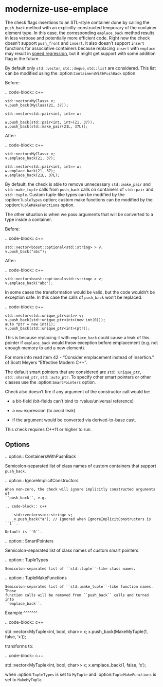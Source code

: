 modernize-use-emplace
=====================

The check flags insertions to an STL-style container done by calling the
`push_back` method with an explicitly-constructed temporary of the
container element type. In this case, the corresponding `emplace_back`
method results in less verbose and potentially more efficient code.
Right now the check doesn’t support `push_front` and `insert`. It also
doesn’t support `insert` functions for associative containers because
replacing `insert` with `emplace` may result in
[speed regression](https://htmlpreview.github.io/?https://github.com/HowardHinnant/papers/blob/master/insert_vs_emplace.html),
but it might get support with some addition flag in the future.

By default only `std::vector`, `std::deque`, `std::list` are considered.
This list can be modified using the :option:`ContainersWithPushBack`
option.

Before:

.. code-block:: c++

    std::vector<MyClass> v;
    v.push_back(MyClass(21, 37));

    std::vector<std::pair<int, int>> w;

    w.push_back(std::pair<int, int>(21, 37));
    w.push_back(std::make_pair(21L, 37L));

After:

.. code-block:: c++

    std::vector<MyClass> v;
    v.emplace_back(21, 37);

    std::vector<std::pair<int, int>> w;
    w.emplace_back(21, 37);
    w.emplace_back(21L, 37L);

By default, the check is able to remove unnecessary `std::make_pair` and
`std::make_tuple` calls from `push_back` calls on containers of
`std::pair` and `std::tuple`. Custom tuple-like types can be modified by
the :option:`TupleTypes` option; custom make functions can be modified
by the :option:`TupleMakeFunctions` option.

The other situation is when we pass arguments that will be converted to
a type inside a container.

Before:

.. code-block:: c++

    std::vector<boost::optional<std::string> > v;
    v.push_back("abc");

After:

.. code-block:: c++

    std::vector<boost::optional<std::string> > v;
    v.emplace_back("abc");

In some cases the transformation would be valid, but the code wouldn’t
be exception safe. In this case the calls of `push_back` won’t be
replaced.

.. code-block:: c++

    std::vector<std::unique_ptr<int>> v;
    v.push_back(std::unique_ptr<int>(new int(0)));
    auto *ptr = new int(1);
    v.push_back(std::unique_ptr<int>(ptr));

This is because replacing it with `emplace_back` could cause a leak of
this pointer if `emplace_back` would throw exception before emplacement
(e.g. not enough memory to add a new element).

For more info read item 42 - “Consider emplacement instead of
insertion.” of Scott Meyers “Effective Modern C++”.

The default smart pointers that are considered are `std::unique_ptr`,
`std::shared_ptr`, `std::auto_ptr`. To specify other smart pointers or
other classes use the :option:`SmartPointers` option.

Check also doesn’t fire if any argument of the constructor call would
be:

-   a bit-field (bit-fields can’t bind to rvalue/universal reference)

-   a `new` expression (to avoid leak)

-   if the argument would be converted via derived-to-base cast.

This check requires C++11 or higher to run.

Options
-------

.. option:: ContainersWithPushBack

Semicolon-separated list of class names of custom containers that
support `push_back`.

.. option:: IgnoreImplicitConstructors

    When non-zero, the check will ignore implicitly constructed arguments of
    ``push_back``, e.g.

    .. code-block:: c++

        std::vector<std::string> v;
        v.push_back("a"); // Ignored when IgnoreImplicitConstructors is ``1``.

    Default is ``0``.

.. option:: SmartPointers

Semicolon-separated list of class names of custom smart pointers.

.. option:: TupleTypes

    Semicolon-separated list of ``std::tuple``-like class names.

.. option:: TupleMakeFunctions

    Semicolon-separated list of ``std::make_tuple``-like function names. Those
    function calls will be removed from ``push_back`` calls and turned into
    ``emplace_back``.

Example ^^^^^^^

.. code-block:: c++

std::vector&lt;MyTuple&lt;int, bool, char&gt;&gt; x;
x.push\_back(MakeMyTuple(1, false, ‘x’));

transforms to:

.. code-block:: c++

std::vector&lt;MyTuple&lt;int, bool, char&gt;&gt; x; x.emplace\_back(1,
false, ‘x’);

when :option:`TupleTypes` is set to `MyTuple` and
:option:`TupleMakeFunctions` is set to `MakeMyTuple`.
